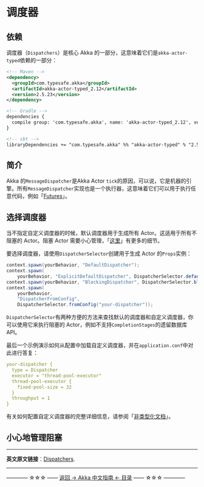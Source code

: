 # 调度器
## 依赖

调度器（`Dispatchers`）是核心 Akka 的一部分，这意味着它们是`akka-actor-typed`依赖的一部分：

```xml
<!-- Maven -->
<dependency>
  <groupId>com.typesafe.akka</groupId>
  <artifactId>akka-actor-typed_2.12</artifactId>
  <version>2.5.23</version>
</dependency>

<!-- Gradle -->
dependencies {
  compile group: 'com.typesafe.akka', name: 'akka-actor-typed_2.12', version: '2.5.23'
}

<!-- sbt -->
libraryDependencies += "com.typesafe.akka" %% "akka-actor-typed" % "2.5.23"
```

## 简介

Akka 的`MessageDispatcher`是Akka Actor `tick`的原因，可以说，它是机器的引擎。所有`MessageDispatcher`实现也是一个执行器，这意味着它们可以用于执行任意代码，例如「[Futures](https://doc.akka.io/docs/akka/current/futures.html)」。

## 选择调度器

当不指定自定义调度器的时候，默认调度器用于生成所有 Actor。这适用于所有不阻塞的 Actor。阻塞 Actor 需要小心管理，「[这里](https://doc.akka.io/docs/akka/current/dispatchers.html#blocking-needs-careful-management)」有更多的细节。

要选择调度器，请使用`DispatcherSelector`创建用于生成 Actor 的`Props`实例：

```java
context.spawn(yourBehavior, "DefaultDispatcher");
context.spawn(
    yourBehavior, "ExplicitDefaultDispatcher", DispatcherSelector.defaultDispatcher());
context.spawn(yourBehavior, "BlockingDispatcher", DispatcherSelector.blocking());
context.spawn(
    yourBehavior,
    "DispatcherFromConfig",
    DispatcherSelector.fromConfig("your-dispatcher"));
```

`DispatcherSelector`有两种方便的方法来查找默认的调度器和自定义调度器，你可以使用它来执行阻塞的 Actor，例如不支持`CompletionStages`的遗留数据库 API。

最后一个示例演示如何从配置中加载自定义调度器，并在`application.conf`中对此进行答复：

```yml
your-dispatcher {
  type = Dispatcher
  executor = "thread-pool-executor"
  thread-pool-executor {
    fixed-pool-size = 32
  }
  throughput = 1
}
```

有关如何配置自定义调度器的完整详细信息，请参阅「[非类型化文档](https://doc.akka.io/docs/akka/current/dispatchers.html#types-of-dispatchers)」。

## 小心地管理阻塞



----------

**英文原文链接**：[Dispatchers](https://doc.akka.io/docs/akka/current/typed/dispatchers.html).

----------
———— ☆☆☆ —— [返回 -> Akka 中文指南 <- 目录](https://github.com/guobinhit/akka-guide/blob/master/README.md) —— ☆☆☆ ————